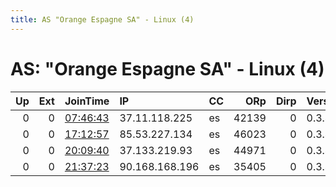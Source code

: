 ```yaml
---
title: AS "Orange Espagne SA" - Linux (4)
---
```


# AS: "Orange Espagne SA" - Linux (4)

|   Up |   Ext | JoinTime                                                                                            | IP             | CC   |   ORp |   Dirp | Version   | Contact   | Nickname   |   eFamMembers |
|-----:|------:|:----------------------------------------------------------------------------------------------------|:---------------|:-----|------:|-------:|:----------|:----------|:-----------|--------------:|
|    0 |     0 | [07:46:43](https://metrics.torproject.org/rs.html#details/B596BB77B0C84594603F5206D57A95F767C67A87) | 37.11.118.225  | es   | 42139 |      0 | 0.3.4.10  | None      | snap269    |             1 |
|    0 |     0 | [17:12:57](https://metrics.torproject.org/rs.html#details/98D412F5C37C27EE99522F14FA2BB9CDACFC00BC) | 85.53.227.134  | es   | 46023 |      0 | 0.3.4.10  | None      | snap269    |             1 |
|    0 |     0 | [20:09:40](https://metrics.torproject.org/rs.html#details/E56C8832AE09CD70CEC439B4C6BDEE0E630D8E76) | 37.133.219.93  | es   | 44971 |      0 | 0.3.4.10  | None      | snap269    |             1 |
|    0 |     0 | [21:37:23](https://metrics.torproject.org/rs.html#details/59B232EB47733002E2009471615E9B2EEC050219) | 90.168.168.196 | es   | 35405 |      0 | 0.3.4.10  | None      | snap269    |             1 |
